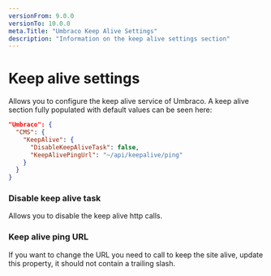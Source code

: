 ```yaml
---
versionFrom: 9.0.0
versionTo: 10.0.0
meta.Title: "Umbraco Keep Alive Settings"
description: "Information on the keep alive settings section"
---
```


# Keep alive settings

Allows you to configure the keep alive service of Umbraco. A keep alive section fully populated with default values can be seen here:

```json
"Umbraco": {
  "CMS": {
    "KeepAlive": {
      "DisableKeepAliveTask": false,
      "KeepAlivePingUrl": "~/api/keepalive/ping"
    }
  }
}
```

### Disable keep alive task

Allows you to disable the keep alive http calls.

### Keep alive ping URL

If you want to change the URL you need to call to keep the site alive, update this property, it should not contain a trailing slash.
